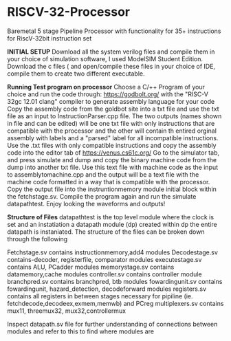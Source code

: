 # RISCV-32-Processor

Baremetal 5 stage Pipeline Processor with functionality for 35+ instructions for RiscV-32bit instruction set

**INITIAL SETUP**
Download all the system verilog files and compile them in your choice of simulation software, I used ModelSIM Student Edition. 
Download the c files ( and open/compile these files in your choice of IDE, compile them to create two different executable. 

**Running Test program on processor**
Choose a C/++ Program of your choice and run the code through: https://godbolt.org/ with the "RISC-V 32gc 12.01 clang" compiler to generate assembly language for your code
Copy the assembly code from the goldbot site into a txt file and use the txt file as an input to InstructionParser.cpp file. 
The two outputs (names shown in file and can be edited) will be one txt file with only instructions that are compatible with the processor and the other will contain th entired orginal assembly with labels and a "parsed" label for all incompatible instructions.
Use the .txt files with only compatible instructions and copy the assembly code into the editor tab of https://venus.cs61c.org/
Go to the simulator tab, and press simulate and dump and copy the binary machine code from the dump into another txt file.
Use this text file with machine code as the input to assemblytomachine.cpp and the output will be a text file with the machine code formatted in a way that is compatible with the processor.
Copy the output file into the instruntionmemory module initial block within the fetchstage.sv. 
Compile the program again and run the simulate datapathtest. Enjoy looking the waveforms and outputs!

**Structure of Files**
datapathtest is the top level module where the clock is set and an instatiation a datapath module (dp) created
within dp the entire datapath is instaniated. The structure of the files can be broken down through the following

Fetchstage.sv contains instructionmemory,add4 modules 
Decodestage.sv contains-decoder, registerfile, comparator modules 
executestage.sv contains ALU, PCadder modules
memorystage.sv contains datamemory,cache modules
controller.sv contains controller module
branchpred.sv contains branchpred, btb modules
fowardingunit.sv contains fowardingunit, hazard_detection, decodeforward modules
registers.sv contains all registers in between stages necessary for pipiline (ie. fetchdecode,decodeex,exmem,memwb) and PCreg
multiplexers.sv contains mux11, threemux32, mux32,controllermux

Inspect datapath.sv file for further understanding of connections between modules and refer to this to find where modules are



